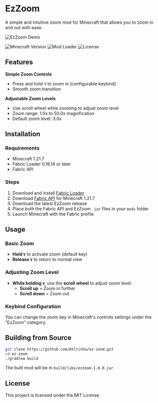 # EzZoom

A simple and intuitive zoom mod for Minecraft that allows you to zoom in and out with ease.

![EzZoom Demo](media/demo.GIF)

![Minecraft Version](https://img.shields.io/badge/Minecraft-1.21.7-brightgreen)
![Mod Loader](https://img.shields.io/badge/Mod%20Loader-Fabric-blue)
![License](https://img.shields.io/badge/License-MIT-green)

## Features

**Simple Zoom Controls**
- Press and hold `V` to zoom in (configurable keybind)
- Smooth zoom transition

**Adjustable Zoom Levels**
- Use scroll wheel while zooming to adjust zoom level
- Zoom range: 1.0x to 50.0x magnification
- Default zoom level: 3.0x


## Installation

### Requirements
- Minecraft 1.21.7
- Fabric Loader 0.16.14 or later
- Fabric API

### Steps
1. Download and install [Fabric Loader](https://fabricmc.net/use/installer/)
2. Download [Fabric API](https://modrinth.com/mod/fabric-api) for Minecraft 1.21.7
3. Download the latest EzZoom release
4. Place both the Fabric API and EzZoom `.jar` files in your `mods` folder
5. Launch Minecraft with the Fabric profile

## Usage

### Basic Zoom
- **Hold `V`** to activate zoom (default key)
- **Release `V`** to return to normal view

### Adjusting Zoom Level
- **While holding `V`**, use the **scroll wheel** to adjust zoom level:
  - **Scroll up** = Zoom in further
  - **Scroll down** = Zoom out

### Keybind Configuration
You can change the zoom key in Minecraft's controls settings under the "EzZoom" category.

## Building from Source

```bash
git clone https://github.com/Deltinha/ez-zoom.git
cd ez-zoom
./gradlew build
```

The built mod will be in `build/libs/ezzoom-1.0.0.jar`

## License

This project is licensed under the MIT License.
